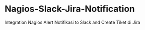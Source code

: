 # Nagios-Slack-Jira-Notification
Integration Nagios Alert Notifikasi to Slack and Create Tiket di Jira 

